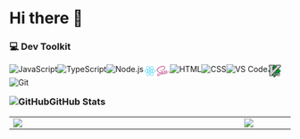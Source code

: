 <h1 style="align:center">Hi there 👋</h1>

### 💻 Dev Toolkit

<img align="left" alt="JavaScript" src="https://user-images.githubusercontent.com/1680157/87443764-4af82c80-c5cc-11ea-82c2-c368ee12cf6d.png" height="24" />
<img alt="TypeScript" align="left" src="https://user-images.githubusercontent.com/1680157/87443766-4af82c80-c5cc-11ea-8a13-a651f150fa99.png" height="24" />
<img alt="Node.js" align="left" src="https://user-images.githubusercontent.com/1680157/87443758-4a5f9600-c5cc-11ea-8f63-92e126a1145b.png" height="24" />
<img alt="React" align="left" src="https://raw.githubusercontent.com/github/explore/80688e429a7d4ef2fca1e82350fe8e3517d3494d/topics/react/react.png" height="24" />
<img alt="SASS" align="left" src="https://raw.githubusercontent.com/github/explore/80688e429a7d4ef2fca1e82350fe8e3517d3494d/topics/sass/sass.png" height="24" />
<img alt="HTML" align="left" src="https://user-images.githubusercontent.com/1680157/87443762-4af82c80-c5cc-11ea-85cf-57be0e83c169.png" height="24" />
<img alt="CSS" align="left" src="https://user-images.githubusercontent.com/1680157/87443759-4a5f9600-c5cc-11ea-8ae0-715433c1f781.png" height="24" />
<img alt="VS Code" align="left" src="https://user-images.githubusercontent.com/1680157/87443751-492e6900-c5cc-11ea-9854-f82d4d921133.png" height="24" />
<img alt="Vim" align="left" src="https://raw.githubusercontent.com/github/explore/80688e429a7d4ef2fca1e82350fe8e3517d3494d/topics/vim/vim.png" height="24" />
<img alt="Git" align="left" src="https://user-images.githubusercontent.com/1680157/87443755-49c6ff80-c5cc-11ea-954a-579f7c72873a.png" height="24" />

<br />
<br />

### <img alt="GitHub" align="left" src="https://avatars1.githubusercontent.com/u/9919?s=200&v=4" height="24" />GitHub Stats

<center>
  <table>
    <tr>
        <td>
          <img width="400px" align="left" src="https://github-readme-stats.vercel.app/api/top-langs/?username=gabrielurenah&layout=compact&show_icons=true&langs_count=4&title_color=fff&text_color=fff&bg_color=0D1117&hide_border=true" />
        </td>
        <td>
          <img width="495px" align="left" src="https://github-readme-stats.vercel.app/api?username=gabrielurenah&show_icons=true&title_color=fff&icon_color=79ff97&text_color=fff&bg_color=0D1117&hide_border=true"/>
        </td>
    </tr>   
  </table>
</center>
